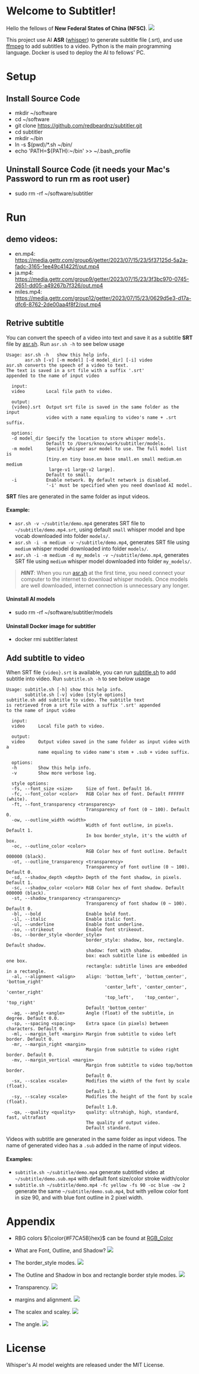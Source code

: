 
# Welcome to Subtitler!

Hello the fellows of **New Federal States of China (NFSC)**.
![](https://github.com/redbeardnz/subtitler/blob/master/doc/nfsc_flag.jpg)

This project use AI **ASR** ([whisper](https://github.com/openai/whisper)) to generate subtitle file (.srt), and use [ffmpeg](https://www.ffmpeg.org/) to add subtitles to a video. Python is the main programming language. Docker is used to deploy the AI to fellows' PC.


# Setup
## Install Source Code
- mkdir ~/software
- cd ~/software
- git clone https://github.com/redbeardnz/subtitler.git
- cd subtitler
- mkdir ~/bin
- ln -s $(pwd)/*.sh ~/bin/
- echo 'PATH=${PATH}:~/bin' >> ~/.bash_profile

## Uninstall Source Code (it needs your Mac's Password to run rm as root user)
- sudo rm -rf ~/software/subtitler

# Run
## demo videos:
- en.mp4: https://media.gettr.com/group6/getter/2023/07/15/23/5f37125d-5a2a-fadc-3165-1ee49c41422f/out.mp4
- ja.mp4: https://media.gettr.com/group9/getter/2023/07/15/23/3f3bc970-0745-2651-dd05-a49267b7f326/out.mp4
- miles.mp4: https://media.gettr.com/group12/getter/2023/07/15/23/0629d5e3-d17a-dfc6-8762-2de00aa4f8f2/out.mp4

## Retrive subtitle
You can convert the speech of a video into text and save it as a subtitle **SRT** file by [asr.sh](https://github.com/redbeardnz/subtitler/blob/master/asr.sh).
Run `asr.sh -h` to see below usage

    Usage: asr.sh -h   show this help info.
	       asr.sh [-v] [-m model] [-d model_dir] [-i] video
    asr.sh converts the speech of a video to text.
    The text is saved in a srt file with a suffix '.srt'
    appended to the name of input video
    
      input:
      video        Local file path to video.
    
      output:
      {video}.srt  Output srt file is saved in the same folder as the input
                   video with a name equaling to video's name + .srt suffix.
    
      options:
      -d model_dir Specify the location to store whisper models.
                   Default to /Users/knox/work/subtitler/models.
      -m model     Specify whisper asr model to use. The full model list is
                   [tiny.en tiny base.en base small.en small medium.en medium
                    large-v1 large-v2 large].
                   Default to small.
      -i           Enable network. By default network is disabled.
                   '-i' must be specified when you need download AI model.

**SRT** files are generated in the same folder as input videos.
#### Example:
- `asr.sh -v ~/subtitle/demo.mp4` generates SRT file to `~/subtitle/demo.mp4.srt`, using default `small` whisper model and bpe vocab downloaded into folder `models/`.
- `asr.sh -i -m medium -v ~/subtitle/demo.mp4`, generates SRT file using `medium` whisper model downloaded into folder `models/`.
- `asr.sh -i -m medium -d my_models -v ~/subtitle/demo.mp4`, generates SRT file using `medium` whisper model downloaded into folder `my_models/`.

> ***HINT***: When you run [asr.sh](https://github.com/redbeardnz/subtitler/blob/master/asr.sh) at the first time, you need connect your computer to the internet to download whisper models. Once models are well downloaded, internet connection is unnecessary any longer.

#### Uninstall AI models
- sudo rm -rf ~/software/subtitler/models

#### Uninstall Docker image for subtitler
- docker rmi subtitler:latest

## Add subtitle to video
When SRT file `{video}.srt` is available, you can run [subtitle.sh](https://github.com/redbeardnz/subtitler/blob/master/subtitle.sh) to add subtitle into video.
Run `subtitle.sh -h` to see below usage

    Usage: subtitle.sh [-h] show this help info.
           subtitle.sh [-v] video [style options]
    subtitle.sh add subtitle to video. The subtitle text
    is retrieved from a srt file with a suffix '.srt' appended
    to the name of input video
    
      input:
      video     Local file path to video.
    
      output:
      video     Output video saved in the same folder as input video with a
                name equaling to video name's stem + .sub + video suffix.
    
      options:
      -h        Show this help info.
      -v        Show more verbose log.
    
      style options:
      -fs, --font_size <size>     Size of font. Default 16.
      -fc, --font_color <color>   RGB Color hex of font. Default FFFFFF (white).
      -ft, --font_transparency <transparency>
                                  Transparency of font (0 ~ 100). Default 0.
      -ow, --outline_width <width>
                                  Width of font outline, in pixels. Default 1.
                                  In box border_style, it's the width of box.
      -oc, --outline_color <color>
                                  RGB Color hex of font outline. Default 000000 (black).
      -ot, --outline_transparency <transparency>
                                  Transparency of font outline (0 ~ 100). Default 0.
      -sd, --shadow_depth <depth> Depth of the font shadow, in pixels. Default 1.
      -sc, --shadow_color <color> RGB Color hex of font shadow. Default 000000 (black).
      -st, --shadow_transparency <transparency>
                                  Transparency of font shadow (0 ~ 100). Default 0.
      -bl, --bold                 Enable bold font.
      -il, --italic               Enable italic font.
      -ul, --underline            Enable font underline.
      -so, --strikeout            Enable font strikeout.
      -bs, --border_style <border_style>
                                  border_style: shadow, box, rectangle. Default shadow.
                                  shadow: font with shadow.
                                  box: each subtitle line is embedded in one box.
                                  rectangle: subtitle lines are embedded in a rectangle.
      -al, --alignment <align>    align: 'bottom_left', 'bottom_center', 'bottom_right'
                                         'center_left', 'center_center', 'center_right'
                                         'top_left',    'top_center',    'top_right'
                                  Default 'bottom_center'
      -ag, --angle <angle>        Angle (float) of the subtitle, in degree. Default 0.0.
      -sp, --spacing <spacing>    Extra space (in pixels) between characters. Default 0.
      -ml, --margin_left <margin> Margin from subtitle to video left border. Default 0.
      -mr, --margin_right <margin>
                                  Margin from subtitle to video right border. Default 0.
      -mv, --margin_vertical <margin>
                                  Margin from subtitle to video top/bottom border.
                                  Default 0.
      -sx, --scalex <scale>       Modifies the width of the font by scale (float).
                                  Default 1.0.
      -sy, --scaley <scale>       Modifies the height of the font by scale (float).
                                  Default 1.0.
      -qa, --quality <quality>    quality: ultrahigh, high, standard, fast, ultrafast
                                  The quality of output video.
                                  Default standard.

Videos with subtitle are generated in the same folder as input videos. The name of generated video has a `.sub` added in the name of input videos.

#### Examples:

 - `subtitle.sh ~/subtitle/demo.mp4` generate subtitled video at `~/subtitle/demo.sub.mp4` with default font size/color stroke width/color
 - `subtitle.sh ~/subtitle/demo.mp4 -fc yellow -fs 90 -oc blue -ow 2` generate the same `~/subtitle/demo.sub.mp4`, but with yellow color font in size 90, and with blue font outline in 2 pixel width.


# Appendix

- RBG colors ${\color{#F7CA5B}hex}$ can be found at [RGB_Color](https://www.rapidtables.com/web/color/RGB_Color.html)

- What are Font, Outline, and Shadow?
![](https://github.com/redbeardnz/subtitler/blob/master/doc/font_outline_shadow.png)

- The border_style modes.
![](https://github.com/redbeardnz/subtitler/blob/master/doc/border_style_modes.png)

- The Outline and Shadow in box and rectangle border style modes.
![](https://github.com/redbeardnz/subtitler/blob/master/doc/outline_shadow_in_box_rectangle_modes.png)

- Transparency.
![](https://github.com/redbeardnz/subtitler/blob/master/doc/transparency.png)

- margins and alignment.
![](https://github.com/redbeardnz/subtitler/blob/master/doc/margins_and_alignment.png)

- The scalex and scaley.
![](https://github.com/redbeardnz/subtitler/blob/master/doc/scalex_scaley.png)

- The angle.
![](https://github.com/redbeardnz/subtitler/blob/master/doc/angle.png)


# License
Whisper's AI model weights are released under the MIT License.